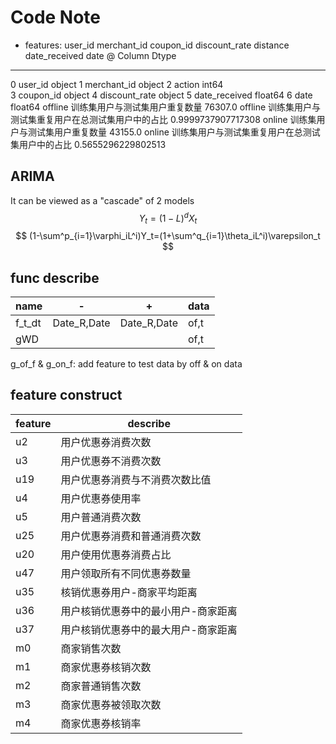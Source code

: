 # Code Note
- features: user_id merchant_id coupon_id discount_rate distance date_received date
@   Column         Dtype  
---  ------         -----  
 0   user_id        object 
 1   merchant_id    object 
 2   action         int64  
 3   coupon_id      object 
 4   discount_rate  object 
 5   date_received  float64
 6   date           float64
offline 训练集用户与测试集用户重复数量
76307.0
offline 训练集用户与测试集重复用户在总测试集用户中的占比
0.9999737907717308
online 训练集用户与测试集用户重复数量
43155.0
online 训练集用户与测试集重复用户在总测试集用户中的占比
0.5655296229802513

## ARIMA
It can be viewed as a "cascade" of 2 models
$$
Y_t=(1-L)^dX_t
$$
$$
(1-\sum^p_{i=1}\varphi_iL^i)Y_t=(1+\sum^q_{i=1}\theta_iL^i)\varepsilon_t
$$
## func describe
|name| - | + | data|
|---|---|---|---|
|f_t_dt|Date_R,Date|Date_R,Date|of,t|
|gWD|||of,t|

g_of_f & g_on_f: add feature to test data by off & on data

## feature construct
|feature|describe|
|---|---|
|u2|用户优惠券消费次数|
|u3|用户优惠券不消费次数|
|u19|用户优惠券消费与不消费次数比值|
|u4|用户优惠券使用率|
|u5|用户普通消费次数|
|u25|用户优惠券消费和普通消费次数|
|u20|用户使用优惠券消费占比|
|u47|用户领取所有不同优惠券数量|
|u35|核销优惠券用户-商家平均距离|
|u36|用户核销优惠券中的最小用户-商家距离|
|u37|用户核销优惠券中的最大用户-商家距离|
|m0|商家销售次数|
|m1|商家优惠券核销次数|
|m2|商家普通销售次数|
|m3|商家优惠券被领取次数|
|m4|商家优惠券核销率|


<!--stackedit_data:
eyJoaXN0b3J5IjpbMTQ3NTg5MDIyNyw4MDM2NzAwMjksODQxNj
czMTQ0LDE3NjA4Mjk3MjMsOTI1Nzk0Njc0LC00NTg0NTQzNiwx
NjE0NTIwMTEyLC0xODMzNjkzNDcsMTk3MzEyMTE2NV19
-->